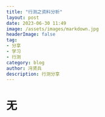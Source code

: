 ```yaml
---
title: "行测之资料分析"
layout: post
date: 2023-06-30 11:49
image: /assets/images/markdown.jpg
headerImage: false
tag:
- 分享
- 学习
- 行测
category: blog
author: 冯贤兵
description: 行测分享
---
```



# 无
